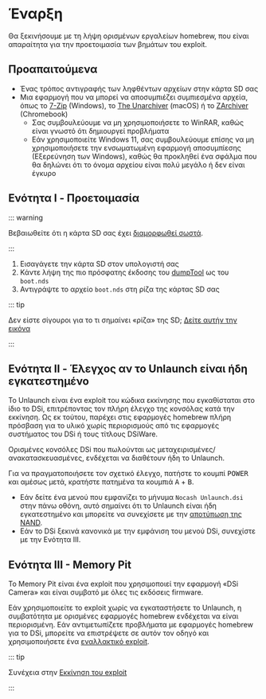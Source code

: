 # Έναρξη

Θα ξεκινήσουμε με τη λήψη ορισμένων εργαλείων homebrew, που είναι απαραίτητα για την προετοιμασία των βημάτων του exploit.

## Προαπαιτούμενα

- Ένας τρόπος αντιγραφής των ληφθέντων αρχείων στην κάρτα SD σας
- Μια εφαρμογή που να μπορεί να αποσυμπιέζει συμπιεσμένα αρχεία, όπως το [7-Zip](https://www.7-zip.org/) (Windows), το [The Unarchiver](https://apps.apple.com/us/app/the-unarchiver/id425424353) (macOS) ή το [ZArchiver](https://play.google.com/store/apps/details?id=ru.zdevs.zarchiver) (Chromebook)
  - Σας συμβουλεύουμε να μη χρησιμοποιήσετε το WinRAR, καθώς είναι γνωστό ότι δημιουργεί προβλήματα
  - Εάν χρησιμοποιείτε Windows 11, σας συμβουλεύουμε επίσης να μη χρησιμοποιήσετε την ενσωματωμένη εφαρμογή αποσυμπίεσης (Εξερεύνηση των Windows), καθώς θα προκληθεί ένα σφάλμα που θα δηλώνει ότι το όνομα αρχείου είναι πολύ μεγάλο ή δεν είναι έγκυρο

## Ενότητα I - Προετοιμασία

::: warning

Βεβαιωθείτε ότι η κάρτα SD σας έχει [διαμορφωθεί σωστά](sd-card-setup.html).

:::

1. Εισαγάγετε την κάρτα SD στον υπολογιστή σας
2. Κάντε λήψη της πιο πρόσφατης έκδοσης του [dumpTool](https://dsi.cfw.guide/assets/files/dumptool/boot.nds) ως του `boot.nds`
3. Αντιγράψτε το αρχείο `boot.nds` στη ρίζα της κάρτας SD σας

::: tip

Δεν είστε σίγουροι για το τι σημαίνει «ρίζα» της SD; [Δείτε αυτήν την εικόνα](/assets/images/sdroot/el_GR.png)

:::

## Ενότητα II - Έλεγχος αν το Unlaunch είναι ήδη εγκατεστημένο

Το Unlaunch είναι ένα exploit του κώδικα εκκίνησης που εγκαθίσταται στο ίδιο το DSi, επιτρέποντας τον πλήρη έλεγχο της κονσόλας κατά την εκκίνηση. Ως εκ τούτου, παρέχει στις εφαρμογές homebrew πλήρη πρόσβαση για το υλικό χωρίς περιορισμούς από τις εφαρμογές συστήματος του DSi ή τους τίτλους DSiWare.

Ορισμένες κονσόλες DSi που πωλούνται ως μεταχειρισμένες/ανακατασκευασμένες, ενδέχεται να διαθέτουν ήδη το Unlaunch.

Για να πραγματοποιήσετε τον σχετικό έλεγχο, πατήστε το κουμπί <kbd class="face">POWER</kbd> και αμέσως μετά, κρατήστε πατημένα τα κουμπιά <kbd class="face">A</kbd> + <kbd class="face">B</kbd>.

- Εάν δείτε ένα μενού που εμφανίζει το μήνυμα `Nocash Unlaunch.dsi` στην πάνω οθόνη, αυτό σημαίνει ότι το Unlaunch είναι ήδη εγκατεστημένο και μπορείτε να συνεχίσετε με την [αποτύπωση της NAND](dumping-nand.html).
- Εάν το DSi ξεκινά κανονικά με την εμφάνιση του μενού DSi, συνεχίστε με την Ενότητα III.

## Ενότητα III - Memory Pit

Το Memory Pit είναι ένα exploit που χρησιμοποιεί την εφαρμογή «DSi Camera» και είναι συμβατό με όλες τις εκδόσεις firmware.

Εάν χρησιμοποιείτε το exploit χωρίς να εγκαταστήσετε το Unlaunch, η συμβατότητα με ορισμένες εφαρμογές homebrew ενδέχεται να είναι περιορισμένη. Εάν αντιμετωπίζετε προβλήματα με εφαρμογές homebrew για το DSi, μπορείτε να επιστρέψετε σε αυτόν τον οδηγό και χρησιμοποιήσετε ένα [εναλλακτικό exploit](alternate-exploits.html).

::: tip

Συνέχεια στην [Εκκίνηση του exploit](launching-the-exploit.html)

:::
